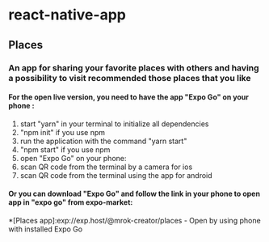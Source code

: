 # react-native-app

## Places
### An app for sharing your favorite places with others and having a possibility to visit  recommended those  places that you like

#### For the open live version, you need to have the app "Expo Go" on your phone :

1. start "yarn" in your terminal to initialize all dependencies
  1. "npm init" if you use npm
2. run the application with the command "yarn start" 
  1. "npm start" if you use npm
3. open "Expo Go" on your phone:
  1. scan QR code from the terminal by a camera for ios
  2. scan QR code from the terminal using the app for android
  
  
#### Or you can download "Expo Go" and follow the link in your phone to open app in "expo go" from expo-market:
*[Places app]:exp://exp.host/@mrok-creator/places -  Open by using phone with installed Expo Go 
